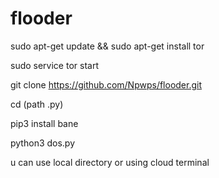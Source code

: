 # flooder

sudo apt-get update && sudo apt-get install tor

sudo service tor start

git clone https://github.com/Npwps/flooder.git

cd (path .py)

pip3 install bane

python3 dos.py

u can use local directory or using cloud terminal

